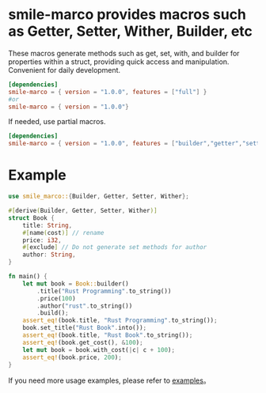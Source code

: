 # smile-marco provides macros such as Getter, Setter, Wither, Builder, etc
These macros generate methods such as get, set, with, and builder for properties within a struct, providing quick access and manipulation. Convenient for daily development.
```toml
[dependencies]
smile-marco = { version = "1.0.0", features = ["full"] }
#or
smile-marco = { version = "1.0.0"}
```
If needed, use partial macros.

```toml
[dependencies]
smile-marco = { version = "1.0.0", features = ["builder","getter","setter","wither"] }
```
# Example
```rust
use smile_marco::{Builder, Getter, Setter, Wither};

#[derive(Builder, Getter, Setter, Wither)]
struct Book {
    title: String,
    #[name(cost)] // rename
    price: i32,
    #[exclude] // Do not generate set methods for author
    author: String,
}

fn main() {
    let mut book = Book::builder()
        .title("Rust Programming".to_string())
        .price(100)
        .author("rust".to_string())
        .build();
    assert_eq!(book.title, "Rust Programming".to_string());
    book.set_title("Rust Book".into());
    assert_eq!(book.title, "Rust Book".to_string());
    assert_eq!(book.get_cost(), &100);
    let mut book = book.with_cost(|c| c + 100);
    assert_eq!(book.price, 200);
}

```
If you need more usage examples, please refer to [examples](./examples)。
